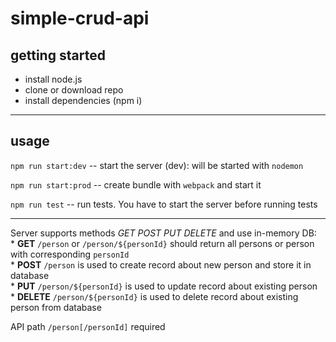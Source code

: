 # simple-crud-api

## getting started
 - install node.js  
 - clone or download repo
 - install dependencies (npm i)
 ---
 ## usage
 ```npm run start:dev``` -- start the server (dev): will be started with ```nodemon```  
 
 ```npm run start:prod``` -- create bundle with ```webpack``` and start it

 ```npm run test``` -- run tests. You have to start the server before running tests
___
Server supports methods *GET POST PUT DELETE* and use in-memory DB:  
    * **GET** `/person` or `/person/${personId}` should return all persons or person with corresponding `personId`  
    * **POST** `/person` is used to create record about new person and store it in database  
    * **PUT** `/person/${personId}` is used to update record about existing person  
    * **DELETE** `/person/${personId}` is used to delete record about existing person from database

API path `/person[/personId]` required

